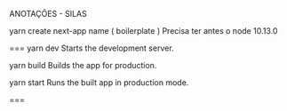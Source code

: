 ANOTAÇÕES - SILAS

yarn create next-app
name ( boilerplate )
Precisa ter antes o node 10.13.0

===
yarn dev
    Starts the development server.

  yarn build
    Builds the app for production.

  yarn start
    Runs the built app in production mode.

===

